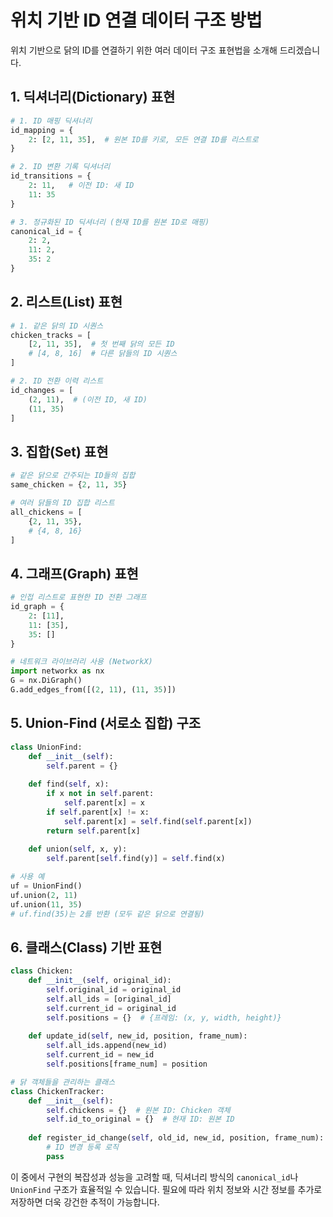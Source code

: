 # 위치 기반 ID 연결 데이터 구조 방법

위치 기반으로 닭의 ID를 연결하기 위한 여러 데이터 구조 표현법을 소개해 드리겠습니다.

## 1. 딕셔너리(Dictionary) 표현

```python
# 1. ID 매핑 딕셔너리
id_mapping = {
    2: [2, 11, 35],  # 원본 ID를 키로, 모든 연결 ID를 리스트로
}

# 2. ID 변환 기록 딕셔너리
id_transitions = {
    2: 11,   # 이전 ID: 새 ID
    11: 35
}

# 3. 정규화된 ID 딕셔너리 (현재 ID를 원본 ID로 매핑)
canonical_id = {
    2: 2,
    11: 2,
    35: 2
}
```

## 2. 리스트(List) 표현

```python
# 1. 같은 닭의 ID 시퀀스
chicken_tracks = [
    [2, 11, 35],  # 첫 번째 닭의 모든 ID
    # [4, 8, 16]  # 다른 닭들의 ID 시퀀스
]

# 2. ID 전환 이력 리스트
id_changes = [
    (2, 11),  # (이전 ID, 새 ID)
    (11, 35)
]
```

## 3. 집합(Set) 표현

```python
# 같은 닭으로 간주되는 ID들의 집합
same_chicken = {2, 11, 35}

# 여러 닭들의 ID 집합 리스트
all_chickens = [
    {2, 11, 35},
    # {4, 8, 16}
]
```

## 4. 그래프(Graph) 표현

```python
# 인접 리스트로 표현한 ID 전환 그래프
id_graph = {
    2: [11],
    11: [35],
    35: []
}

# 네트워크 라이브러리 사용 (NetworkX)
import networkx as nx
G = nx.DiGraph()
G.add_edges_from([(2, 11), (11, 35)])
```

## 5. Union-Find (서로소 집합) 구조

```python
class UnionFind:
    def __init__(self):
        self.parent = {}
    
    def find(self, x):
        if x not in self.parent:
            self.parent[x] = x
        if self.parent[x] != x:
            self.parent[x] = self.find(self.parent[x])
        return self.parent[x]
    
    def union(self, x, y):
        self.parent[self.find(y)] = self.find(x)

# 사용 예
uf = UnionFind()
uf.union(2, 11)
uf.union(11, 35)
# uf.find(35)는 2를 반환 (모두 같은 닭으로 연결됨)
```

## 6. 클래스(Class) 기반 표현

```python
class Chicken:
    def __init__(self, original_id):
        self.original_id = original_id
        self.all_ids = [original_id]
        self.current_id = original_id
        self.positions = {}  # {프레임: (x, y, width, height)}
    
    def update_id(self, new_id, position, frame_num):
        self.all_ids.append(new_id)
        self.current_id = new_id
        self.positions[frame_num] = position

# 닭 객체들을 관리하는 클래스
class ChickenTracker:
    def __init__(self):
        self.chickens = {}  # 원본 ID: Chicken 객체
        self.id_to_original = {}  # 현재 ID: 원본 ID
    
    def register_id_change(self, old_id, new_id, position, frame_num):
        # ID 변경 등록 로직
        pass
```

이 중에서 구현의 복잡성과 성능을 고려할 때, 딕셔너리 방식의 `canonical_id`나 `UnionFind` 구조가 효율적일 수 있습니다. 필요에 따라 위치 정보와 시간 정보를 추가로 저장하면 더욱 강건한 추적이 가능합니다.